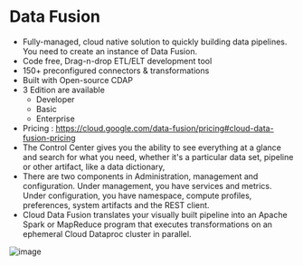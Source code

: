 # Data Fusion

- Fully-managed, cloud native solution to quickly building data pipelines. You need to create an instance of Data Fusion. 
- Code free, Drag-n-drop ETL/ELT development tool
- 150+ preconfigured connectors & transformations
- Built with Open-source CDAP
- 3 Edition are available
  - Developer
  - Basic
  - Enterprise
- Pricing : https://cloud.google.com/data-fusion/pricing#cloud-data-fusion-pricing
- The Control Center gives you the ability to see everything at a glance and search for what you need, whether it's a particular data set, pipeline or other artifact, like a data dictionary, 
- There are two components in Administration, management and configuration. Under management, you have services and metrics. Under configuration, you have namespace, compute profiles, preferences, system artifacts and the REST client.
- Cloud Data Fusion translates your visually built pipeline into an Apache Spark or MapReduce program that executes transformations on an ephemeral Cloud Dataproc cluster in parallel. 


![image](https://user-images.githubusercontent.com/19702456/224944491-d5b1378c-aa7c-4129-b743-007806c41e20.png)
